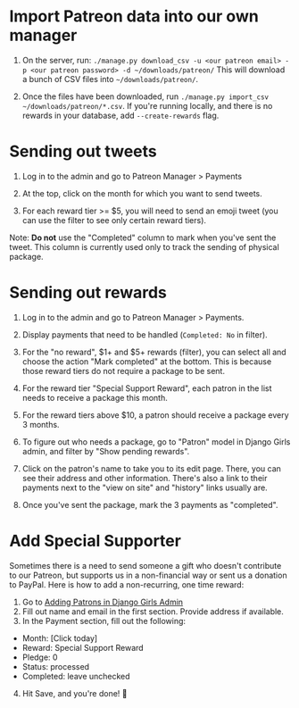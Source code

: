 # Import Patreon data into our own manager

1. On the server, run: `./manage.py download_csv -u <our patreon email> -p <our patreon password> -d ~/downloads/patreon/`
   This will download a bunch of CSV files into `~/downloads/patreon/`.

2. Once the files have been downloaded, run `./manage.py import_csv ~/downloads/patreon/*.csv`. If you're running locally, and there is no rewards in your database, add `--create-rewards` flag.


# Sending out tweets

1. Log in to the admin and go to Patreon Manager > Payments

2. At the top, click on the month for which you want to send tweets.

3. For each reward tier >= $5, you will need to send an emoji tweet (you can use the filter to see only certain reward tiers).

Note: **Do not** use the "Completed" column to mark when you've sent the tweet. This column is currently used only to track the sending of physical package.


# Sending out rewards

1. Log in to the admin and go to Patreon Manager > Payments.

2. Display payments that need to be handled (`Completed: No` in filter).

3. For the "no reward", $1+ and $5+ rewards (filter), you can select all and choose the action "Mark completed" at the bottom. This is because those reward tiers do not require a package to be sent.

4. For the reward tier "Special Support Reward", each patron in the list needs to receive a package this month.

5. For the reward tiers above $10, a patron should receive a package every 3 months.

6. To figure out who needs a package, go to "Patron" model in Django Girls admin, and filter by "Show pending rewards".

8. Click on the patron's name to take you to its edit page. There, you can see their address and other information.
There's also a link to their payments next to the "view on site" and "history" links usually are.

9. Once you've sent the package, mark the 3 payments as "completed".


# Add Special Supporter

Sometimes there is a need to send someone a gift who doesn't contribute to our Patreon, but supports us in a non-financial way or sent us a donation to PayPal. Here is how to add a non-recurring, one time reward:

1. Go to [Adding Patrons in Django Girls Admin](https://djangogirls.org/admin/patreonmanager/patron/add/)
2. Fill out name and email in the first section. Provide address if available.
3. In the Payment section, fill out the following:
 - Month: [Click today]
 - Reward: Special Support Reward
 - Pledge: 0
 - Status: processed
 - Completed: leave unchecked
4. Hit Save, and you're done! :tada:
